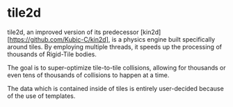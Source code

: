 # tile2d

tile2d, an improved version of its predecessor [kin2d][https://github.com/Kubic-C/kin2d], is a physics engine built specifically around tiles.
By employing multiple threads, it speeds up the processing of thousands of Rigid-Tile bodies.

The goal is to super-optimize tile-to-tile collisions, allowing for thousands or even tens of thousands of collisions
to happen at a time.

The data which is contained inside of tiles is entirely user-decided because of the use of templates. 
